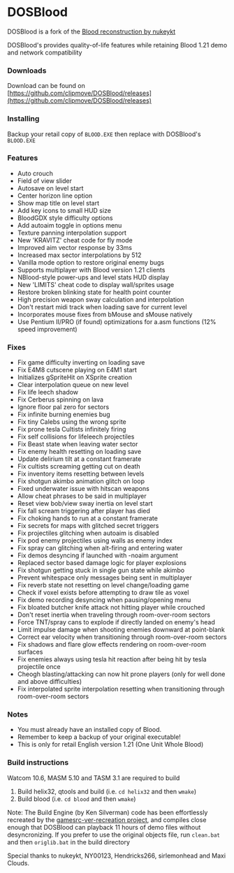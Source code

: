 # DOSBlood
DOSBlood is a fork of the [Blood reconstruction by nukeykt](https://github.com/nukeykt/Blood-RE)

DOSBlood's provides quality-of-life features while retaining Blood 1.21 demo and network compatibility

### Downloads
Download can be found on [https://github.com/clipmove/DOSBlood/releases](https://github.com/clipmove/DOSBlood/releases)

### Installing
Backup your retail copy of `BLOOD.EXE` then replace with DOSBlood's `BLOOD.EXE`

### Features
* Auto crouch
* Field of view slider
* Autosave on level start
* Center horizon line option
* Show map title on level start
* Add key icons to small HUD size
* BloodGDX style difficulty options
* Add autoaim toggle in options menu
* Texture panning interpolation support
* New 'KRAVITZ' cheat code for fly mode
* Improved aim vector response by 33ms
* Increased max sector interpolations by 512
* Vanilla mode option to restore original enemy bugs
* Supports multiplayer with Blood version 1.21 clients
* NBlood-style power-ups and level stats HUD display
* New 'LIMITS' cheat code to display wall/sprites usage
* Restore broken blinking state for health point counter
* High precision weapon sway calculation and interpolation
* Don't restart midi track when loading save for current level
* Incorporates mouse fixes from bMouse and sMouse natively
* Use Pentium II/PRO (if found) optimizations for a.asm functions (12% speed improvement)

### Fixes
* Fix game difficulty inverting on loading save
* Fix E4M8 cutscene playing on E4M1 start
* Initializes gSpriteHit on XSprite creation
* Clear interpolation queue on new level
* Fix life leech shadow
* Fix Cerberus spinning on lava
* Ignore floor pal zero for sectors
* Fix infinite burning enemies bug
* Fix tiny Calebs using the wrong sprite
* Fix prone tesla Cultists infinitely firing
* Fix self collisions for lifeleech projectiles
* Fix Beast state when leaving water sector
* Fix enemy health resetting on loading save
* Update delirium tilt at a constant framerate
* Fix cultists screaming getting cut on death
* Fix inventory items resetting between levels
* Fix shotgun akimbo animation glitch on loop
* Fixed underwater issue with hitscan weapons
* Allow cheat phrases to be said in multiplayer
* Reset view bob/view sway inertia on level start
* Fix fall scream triggering after player has died
* Fix choking hands to run at a constant framerate
* Fix secrets for maps with glitched secret triggers
* Fix projectiles glitching when autoaim is disabled
* Fix pod enemy projectiles using walls as enemy index
* Fix spray can glitching when alt-firing and entering water
* Fix demos desyncing if launched with -noaim argument
* Replaced sector based damage logic for player explosions
* Fix shotgun getting stuck in single gun state while akimbo
* Prevent whitespace only messages being sent in multiplayer
* Fix reverb state not resetting on level change/loading game
* Check if voxel exists before attempting to draw tile as voxel
* Fix demo recording desyncing when pausing/opening menu
* Fix bloated butcher knife attack not hitting player while crouched
* Don't reset inertia when traveling through room-over-room sectors
* Force TNT/spray cans to explode if directly landed on enemy's head
* Limit impulse damage when shooting enemies downward at point-blank
* Correct ear velocity when transitioning through room-over-room sectors
* Fix shadows and flare glow effects rendering on room-over-room surfaces
* Fix enemies always using tesla hit reaction after being hit by tesla projectile once
* Cheogh blasting/attacking can now hit prone players (only for well done and above difficulties)
* Fix interpolated sprite interpolation resetting when transitioning through room-over-room sectors

### Notes
* You must already have an installed copy of Blood.
* Remember to keep a backup of your original executable!
* This is only for retail English version 1.21 (One Unit Whole Blood)

### Build instructions
Watcom 10.6, MASM 5.10 and TASM 3.1 are required to build

1) Build helix32, qtools and build (i.e. `cd helix32` and then `wmake`)
2) Build blood (i.e. `cd blood` and then `wmake`)

Note: The Build Engine (by Ken Silverman) code has been effortlessly recreated by the [gamesrc-ver-recreation project](https://bitbucket.org/gamesrc-ver-recreation/build/src/master/), and compiles close enough that DOSBlood can playback 11 hours of demo files without desyncronizing. If you prefer to use the original objects file, run `clean.bat` and then `origlib.bat` in the build directory

Special thanks to nukeykt, NY00123, Hendricks266, sirlemonhead and Maxi Clouds.
